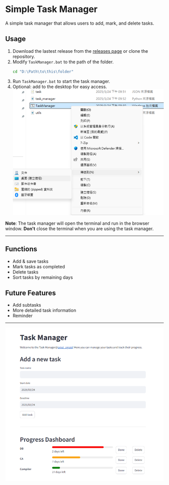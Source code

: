 # Simple Task Manager

A simple task manager that allows users to add, mark, and delete tasks. 

## Usage

1. Download the lastest release from the [releases page](https://github.com/amehibiki/simple-progress-dashboard/releases) or clone the repository.
2. Modify `TaskManager.bat` to the path of the folder.
    ```bash
    cd "D:\Path\to\this\folder"
    ```
3. Run `TaskManager.bat` to start the task manager.
4. Optional: add to the desktop for easy access.
![alt text](images/setup.png)

**Note**: The task manager will open the terminal and run in the browser window. **Don't** close the terminal when you are using the task manager.

---

## Functions
- Add & save tasks
- Mark tasks as completed
- Delete tasks
- Sort tasks by remaining days

## Future Features
- Add subtasks
- More detailed task information
- Reminder

---

![alt text](images/image.png)